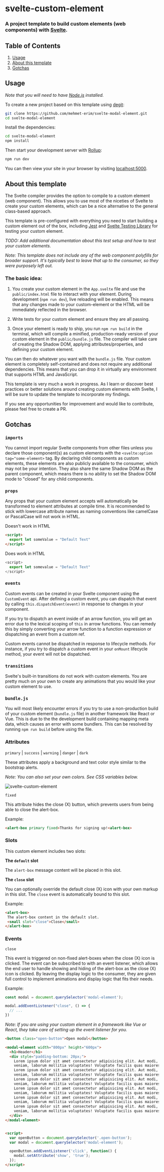
# svelte-custom-element

### A project template to build custom elements (web components) with [Svelte](https://svelte.dev). 

## Table of Contents
1. [Usage](#usage)
2. [About this template](#about-this-template)
3. [Gotchas](#gotchas)

## Usage

*Note that you will need to have [Node.js](https://nodejs.org) installed.*

To create a new project based on this template using [degit](https://github.com/Rich-Harris/degit):

```bash
git clone https://github.com/mehmet-erim/svelte-modal-element.git
cd svelte-modal-element
```

Install the dependencies:

```bash
cd svelte-modal-element
npm install
```

Then start your development server with [Rollup](https://rollupjs.org):

```bash
npm run dev
```

You can then view your site in your browser by visiting [localhost:5000](http://localhost:5000). 

## About this template

The Svelte compiler provides the option to compile to a custom element (web component). This allows you to use most of the niceties of Svelte to create your custom elements, which can be a nice alternative to the general class-based approach. 

This template is pre-configured with everything you need to start building a custom element out of the box, including [Jest](https://jestjs.io/) and [Svelte Testing Library](https://github.com/testing-library/svelte-testing-library) for testing your custom element.

*TODO: Add additional documentation about this test setup and how to test your custom elements.*

*Note: This template does not include any of the web component polyfills for broader support. It's typically best to leave that up to the consumer, so they were purposely left out.*

### The basic idea:

1. You create your custom element in the `App.svelte` file and use the `public/index.html` file to interact with your element. During development (`npm run dev`), live reloading will be enabled. This means that any changes made to your custom-element or the HTML will be immediately reflected in the browser.

2. Write tests for your custom element and ensure they are all passing.

3. Once your element is ready to ship, you run `npm run build` in the terminal, which will compile a minified, production-ready version of your custom element in the `public/bundle.js` file. The compiler will take care of creating the Shadow DOM, applying attributes/properties, and defining your custom element. 

You can then do whatever you want with the `bundle.js` file. Your custom element is completely self-contained and does not require any additional dependencies. This means that you can drop it in virtually any environment that supports HTML and JavaScript. 

This template is very much a work in progress. As I learn or discover best practices or better solutions around creating custom elements with Svelte, I will be sure to update the template to incorporate my findings. 

If you see any opportunities for improvement and would like to contribute, please feel free to create a PR.

## Gotchas

### `imports`
You cannot import regular Svelte components from other files unless you declare those component(s) as custom elements with the `<svelte:option tag="some-element>` tag. By declaring child components as custom elements, these elements are also publicly available to the consumer, which may not be your intention. They also share the same Shadow DOM as the parent component, which means there is no ability to set the Shadow DOM mode to "closed" for any child components. 

### `props`
Any props that your custom element accepts will automatically be transformed to element attributes at compile time. It is recommended to stick with lowercase attribute names as naming conventions like camelCase or PascalCase will not work in HTML.

Doesn't work in HTML
```html
<script>
  export let someValue = "Default Text"
</script>
```

Does work in HTML
```js
<script>
  export let somevalue = "Default Text"
</script>
```

### `events`
Custom events can be created in your Svelte component using the `CustomEvent` api. After defining a custom event, you can dispatch that event by calling `this.dispatchEvent(event)` in response to changes in your component. 

If you try to dispatch an event inside of an arrow function, you will get an error due to the lexical scoping of `this` in arrow functions. You can remedy this by simply converting your arrow function to a function expression or dispatching an event from a custom ref. 

Custom events cannot be dispatched in response to lifecycle methods. For instance, if you try to dispatch a custom event in your `onMount` lifecycle method, your event will not be dispatched. 

### `transitions`
Svelte's built-in transitions do not work with custom elements. You are pretty much on your own to create any animations that you would like your custom element to use.

### `bundle.js` 
You will most likely encounter errors if you try to use a non-production build of your custom element (`bundle.js` file) in another framework like React or Vue. This is due to the the development build containing mapping meta data, which causes an error with some bundlers. This can be resolved by running `npm run build` before using the file.

### Attributes

`primary` | `success` | `warning` | `danger` | `dark` 

These attributes apply a background and text color style similar to the bootstrap alerts. 

*Note: You can also set your own colors. See CSS variables below.*

![svelte-custom-element](https://res.cloudinary.com/gojutin/image/upload/w_300/v1557713022/create-svelte-site/svelte-custom-element-alert-box.png "svelte-custom-element")

`fixed` 

This attribute hides the close (X) button, which prevents users from being able to close the alert-box.

Example:
```html
<alert-box primary fixed>Thanks for signing up!<alert-box>
```

### Slots

This custom element includes two slots: 

**The `default` slot**

The `alert-box` message content will be placed in this slot.

**The `close` slot**

 You can optionally override the default close (X) icon with your own markup in this slot. The `close` event is automatically bound to this slot. 

 Example:

 ```html
<alert-box>
  The alert-box content in the default slot.
  <small slot="close">Close</small>
</alert-box>
 ```

### Events
`close` 

This event is triggered on non-fixed alert-boxes when the close (X) icon is clicked. The event can be subscribed to with an event listener, which allows the end user to handle showing and hiding of the alert-box as the close (X) icon is clicked. By leaving the display logic to the consumer, they are given full control to implement animations and display logic that fits their needs.

Example:
```js
const modal = document.querySelector('modal-element');

modal.addEventListener("close", () => {
  // ...
})
```

*Note: If you are using your custom element in a framework like Vue or React, they take care of setting up the event listener for you.*

```html
<button class="open-button">Open modal</button>

<modal-element width="800px" height="600px">
  <h1>Header</h1>
  <div style="padding-bottom: 20px;">
    Lorem ipsum dolor sit amet consectetur adipisicing elit. Aut modi, aperiam natus eius ipsa nemo ipsum temporibus
    veniam, laborum mollitia voluptates! Voluptate facilis quas maiores magni, nisi nobis minima reprehenderit.
    Lorem ipsum dolor sit amet consectetur adipisicing elit. Aut modi, aperiam natus eius ipsa nemo ipsum temporibus
    veniam, laborum mollitia voluptates! Voluptate facilis quas maiores magni, nisi nobis minima reprehenderit.
    Lorem ipsum dolor sit amet consectetur adipisicing elit. Aut modi, aperiam natus eius ipsa nemo ipsum temporibus
    veniam, laborum mollitia voluptates! Voluptate facilis quas maiores magni, nisi nobis minima reprehenderit.
    Lorem ipsum dolor sit amet consectetur adipisicing elit. Aut modi, aperiam natus eius ipsa nemo ipsum temporibus
    veniam, laborum mollitia voluptates! Voluptate facilis quas maiores magni, nisi nobis minima reprehenderit.
    Lorem ipsum dolor sit amet consectetur adipisicing elit. Aut modi, aperiam natus eius ipsa nemo ipsum temporibus
    veniam, laborum mollitia voluptates! Voluptate facilis quas maiores magni, nisi nobis minima reprehenderit.
    Lorem ipsum dolor sit amet consectetur adipisicing elit. Aut modi, aperiam natus eius ipsa nemo ipsum temporibus
    veniam, laborum mollitia voluptates! Voluptate facilis quas maiores magni, nisi nobis minima reprehenderit.
  </div>
</modal-element>


<script>
  var openButton = document.querySelector('.open-button');
  var modal = document.querySelector('modal-element');

  openButton.addEventListener('click', function() {
    modal.setAttribute('show', 'true');
  });
</script>
```